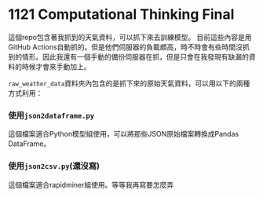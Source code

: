 # 1121 Computational Thinking Final

這個repo包含著我抓到的天氣資料，可以抓下來去訓練模型。
目前這些內容是用GitHub Actions自動抓的。但是他們伺服器的負載頗高，時不時會有些時間沒抓到的情形。因此我還有一個手動的備份伺服器在抓，但是只會在我發現有缺漏的資料的時候才會來手動加上。

`raw_weather_data`資料夾內包含的是抓下來的原始天氣資料，可以用以下的兩種方式利用：

### 使用`json2dataframe.py`
這個檔案適合Python模型組使用，可以將那些JSON原始檔案轉換成Pandas DataFrame。

### 使用`json2csv.py`(還沒寫)
這個檔案適合rapidminer組使用。等等我再寫要怎麼弄

